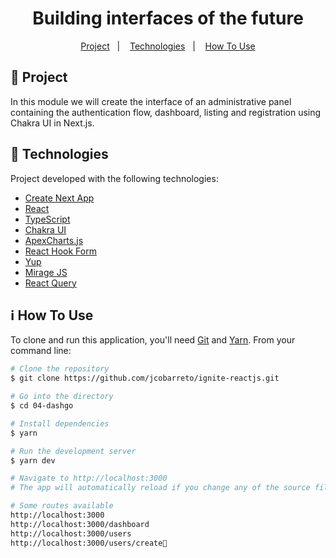 <h1 align="center">
  Building interfaces of the future
</h1>

<p align="center">
  <a href="#-project">Project</a>&nbsp;&nbsp;&nbsp;|&nbsp;&nbsp;&nbsp;
  <a href="#-technologies">Technologies</a>&nbsp;&nbsp;&nbsp;|&nbsp;&nbsp;&nbsp;
  <a href="#-how-to-use">How To Use</a>
</p>

## 💬 Project

In this module we will create the interface of an administrative panel containing the authentication flow, dashboard, listing and registration using Chakra UI in Next.js.

## 🚀 Technologies

Project developed with the following technologies:

- [Create Next App](https://nextjs.org/docs/api-reference/create-next-app)
- [React](https://reactjs.org)
- [TypeScript](https://www.typescriptlang.org/)
- [Chakra UI](https://chakra-ui.com/)
- [ApexCharts.js](https://apexcharts.com/)
- [React Hook Form](https://react-hook-form.com/)
- [Yup](https://github.com/jquense/yup)
- [Mirage JS](https://miragejs.com/)
- [React Query](https://react-query.tanstack.com/)

## ℹ️ How To Use

To clone and run this application, you'll need [Git](https://git-scm.com) and [Yarn](https://legacy.yarnpkg.com). From your command line:

```bash
# Clone the repository
$ git clone https://github.com/jcobarreto/ignite-reactjs.git

# Go into the directory
$ cd 04-dashgo

# Install dependencies
$ yarn

# Run the development server
$ yarn dev

# Navigate to http://localhost:3000
# The app will automatically reload if you change any of the source files.

# Some routes available
http://localhost:3000
http://localhost:3000/dashboard
http://localhost:3000/users
http://localhost:3000/users/create

```
